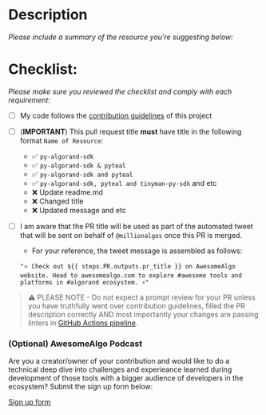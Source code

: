# Description

_Please include a summary of the resource you're suggesting below:_

# Checklist:

_Please make sure you reviewed the checklist and comply with each requirement:_

-   [ ] My code follows the [contribution guidelines](../CONTRIBUTING.md) of this project
-   [ ] (**IMPORTANT**) This pull request title **must** have title in the following format `Name of Resource`:
    -   ✅ `py-algorand-sdk`
    -   ✅ `py-algorand-sdk & pyteal`
    -   ✅ `py-algorand-sdk and pyteal`
    -   ✅ `py-algorand-sdk, pyteal and tinyman-py-sdk` and etc
    -   ❌ Update readme.md
    -   ❌ Changed title
    -   ❌ Updated message and etc
-   [ ] I am aware that the PR title will be used as part of the automated tweet that will be sent on behalf of `@millionalgos` once this PR is merged. 
    - For your reference, the tweet message is assembled as follows:
    ``` 
    "⭐️ Check out ${{ steps.PR.outputs.pr_title }} on AwesomeAlgo website. Head to awesomealgo.com to explore #awesome tools and platforms in #algorand ecosystem. ⚡️"
    ```


> ⚠️ PLEASE NOTE - Do not expect a prompt review for your PR unless you have truthfully went over contribution guidelines, filled the PR description correctly AND most importantly your changes are passing linters in [GitHub Actions pipeline](https://github.com/aorumbayev/awesome-algorand/actions/workflows/ci.yaml).

### (Optional) AwesomeAlgo Podcast 

Are you a creator/owner of your contribution and would like to do a technical deep dive into challenges and experieance learned during development of those tools with a bigger audience of developers in the ecosystem? Submit the sign up form below:

[Sign up form](https://2c5n1ed3kz6.typeform.com/to/pAP5oPFx)
